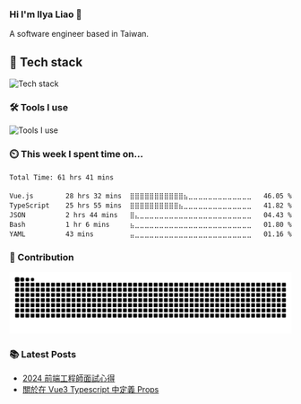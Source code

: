 ### Hi I'm Ilya Liao 👋

A software engineer based in Taiwan.

## 🔭 Tech stack

![Tech stack](https://skillicons.dev/icons?i=nodejs,js,ts,tailwind,react,nextjs,vue,pinia,nuxt)

### 🛠 Tools I use

![Tools I use](https://skillicons.dev/icons?i=neovim,vim,vscode,pnpm,vite,vercel,git,github,postman,discord)

### ⏲️ This week I spent time on...

<!--START_SECTION:waka-->

```txt
Total Time: 61 hrs 41 mins

Vue.js        28 hrs 32 mins  ⣿⣿⣿⣿⣿⣿⣿⣿⣿⣿⣿⣦⣀⣀⣀⣀⣀⣀⣀⣀⣀⣀⣀⣀⣀   46.05 %
TypeScript    25 hrs 55 mins  ⣿⣿⣿⣿⣿⣿⣿⣿⣿⣿⣦⣀⣀⣀⣀⣀⣀⣀⣀⣀⣀⣀⣀⣀⣀   41.82 %
JSON          2 hrs 44 mins   ⣿⣄⣀⣀⣀⣀⣀⣀⣀⣀⣀⣀⣀⣀⣀⣀⣀⣀⣀⣀⣀⣀⣀⣀⣀   04.43 %
Bash          1 hr 6 mins     ⣦⣀⣀⣀⣀⣀⣀⣀⣀⣀⣀⣀⣀⣀⣀⣀⣀⣀⣀⣀⣀⣀⣀⣀⣀   01.80 %
YAML          43 mins         ⣤⣀⣀⣀⣀⣀⣀⣀⣀⣀⣀⣀⣀⣀⣀⣀⣀⣀⣀⣀⣀⣀⣀⣀⣀   01.16 %
```

<!--END_SECTION:waka-->

### 🚀 Contribution

<picture>
  <source media="(prefers-color-scheme: dark)" srcset="https://raw.githubusercontent.com/jackcodetw/jackcodetw/output/github-contribution-grid-snake-dark.svg">
  <source media="(prefers-color-scheme: light)" srcset="https://raw.githubusercontent.com/jackcodetw/jackcodetw/output/github-contribution-grid-snake.svg">
  <img alt="github contribution grid snake animation" src="https://raw.githubusercontent.com/jackcodetw/jackcodetw/output/github-contribution-grid-snake.svg">
</picture>

### 📚 Latest Posts
- [2024 前端工程師面試心得](https://www.cofcat.com/posts/2024-front-end-interview-experience)
- [關於在 Vue3 Typescript 中定義 Props](https://www.cofcat.com/posts/vue3-typescript-props)

